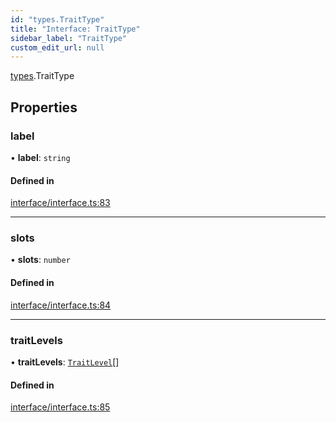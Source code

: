 ```yaml
---
id: "types.TraitType"
title: "Interface: TraitType"
sidebar_label: "TraitType"
custom_edit_url: null
---
```


[types](../namespaces/types.md).TraitType

## Properties

### label

• **label**: `string`

#### Defined in

[interface/interface.ts:83](https://github.com/CityOfZion/isengard/blob/aaf6827/sdk/src/interface/interface.ts#L83)

___

### slots

• **slots**: `number`

#### Defined in

[interface/interface.ts:84](https://github.com/CityOfZion/isengard/blob/aaf6827/sdk/src/interface/interface.ts#L84)

___

### traitLevels

• **traitLevels**: [`TraitLevel`](types.TraitLevel.md)[]

#### Defined in

[interface/interface.ts:85](https://github.com/CityOfZion/isengard/blob/aaf6827/sdk/src/interface/interface.ts#L85)
